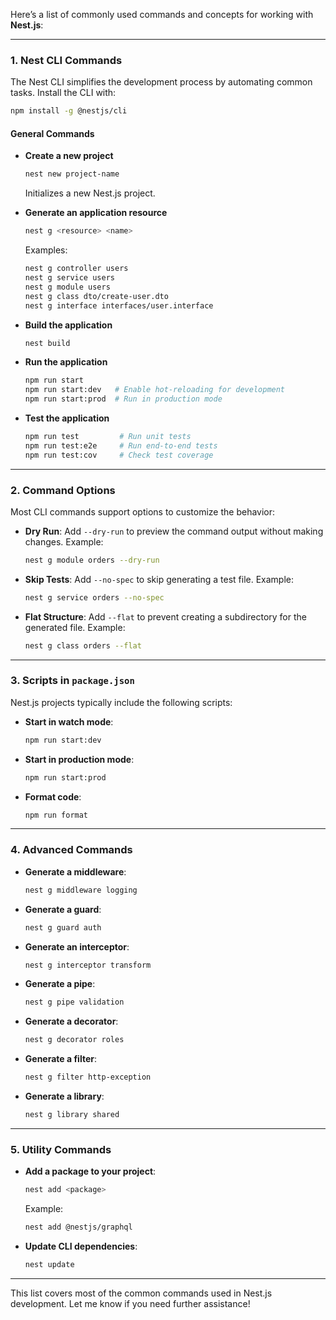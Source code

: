 Here’s a list of commonly used commands and concepts for working with **Nest.js**:

------

### 1. **Nest CLI Commands**

The Nest CLI simplifies the development process by automating common tasks. Install the CLI with:

```bash
npm install -g @nestjs/cli
```

#### **General Commands**

- **Create a new project**

  ```bash
  nest new project-name
  ```

  Initializes a new Nest.js project.

- **Generate an application resource**

  ```bash
  nest g <resource> <name>
  ```

  Examples:

  ```bash
  nest g controller users
  nest g service users
  nest g module users
  nest g class dto/create-user.dto
  nest g interface interfaces/user.interface
  ```

- **Build the application**

  ```bash
  nest build
  ```

- **Run the application**

  ```bash
  npm run start
  npm run start:dev   # Enable hot-reloading for development
  npm run start:prod  # Run in production mode
  ```

- **Test the application**

  ```bash
  npm run test         # Run unit tests
  npm run test:e2e     # Run end-to-end tests
  npm run test:cov     # Check test coverage
  ```

------

### 2. **Command Options**

Most CLI commands support options to customize the behavior:

- **Dry Run**:
   Add `--dry-run` to preview the command output without making changes.
   Example:

  ```bash
  nest g module orders --dry-run
  ```

- **Skip Tests**:
   Add `--no-spec` to skip generating a test file.
   Example:

  ```bash
  nest g service orders --no-spec
  ```

- **Flat Structure**:
   Add `--flat` to prevent creating a subdirectory for the generated file.
   Example:

  ```bash
  nest g class orders --flat
  ```

------

### 3. **Scripts in `package.json`**

Nest.js projects typically include the following scripts:

- **Start in watch mode**:

  ```bash
  npm run start:dev
  ```

- **Start in production mode**:

  ```bash
  npm run start:prod
  ```

- **Format code**:

  ```bash
  npm run format
  ```

------

### 4. **Advanced Commands**

- **Generate a middleware**:

  ```bash
  nest g middleware logging
  ```

- **Generate a guard**:

  ```bash
  nest g guard auth
  ```

- **Generate an interceptor**:

  ```bash
  nest g interceptor transform
  ```

- **Generate a pipe**:

  ```bash
  nest g pipe validation
  ```

- **Generate a decorator**:

  ```bash
  nest g decorator roles
  ```

- **Generate a filter**:

  ```bash
  nest g filter http-exception
  ```

- **Generate a library**:

  ```bash
  nest g library shared
  ```

------

### 5. **Utility Commands**

- **Add a package to your project**:

  ```bash
  nest add <package>
  ```

  Example:

  ```bash
  nest add @nestjs/graphql
  ```

- **Update CLI dependencies**:

  ```bash
  nest update
  ```

------

This list covers most of the common commands used in Nest.js development. Let me know if you need further assistance!